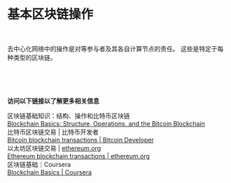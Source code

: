 # 基本区块链操作

<br>

去中心化网络中的操作是对等参与者及其各自计算节点的责任。 这些是特定于每种类型的区块链。<br>

<br>
<br>
<br>

**访问以下链接以了解更多相关信息**<br>

区块链基础知识：结构、操作和比特币区块链<br>
[Blockchain Basics: Structure, Operations, and the Bitcoin Blockchain](https://www.mlq.ai/blockchain-basics/)<br>
比特币区块链交易 | 比特币开发者<br>
[Bitcoin blockchain transactions | Bitcoin Developer](https://developer.bitcoin.org/reference/transactions.html)<br>
以太坊区块链交易 | [ethereum.org](http://ethereum.org/)<br>
[Ethereum blockchain transactions | ethereum.org](https://ethereum.org/en/developers/docs/transactions/)<br>
区块链基础｜Coursera<br>
[Blockchain Basics | Coursera](https://www.coursera.org/lecture/blockchain-basics/basic-operations-OxILB)<br>